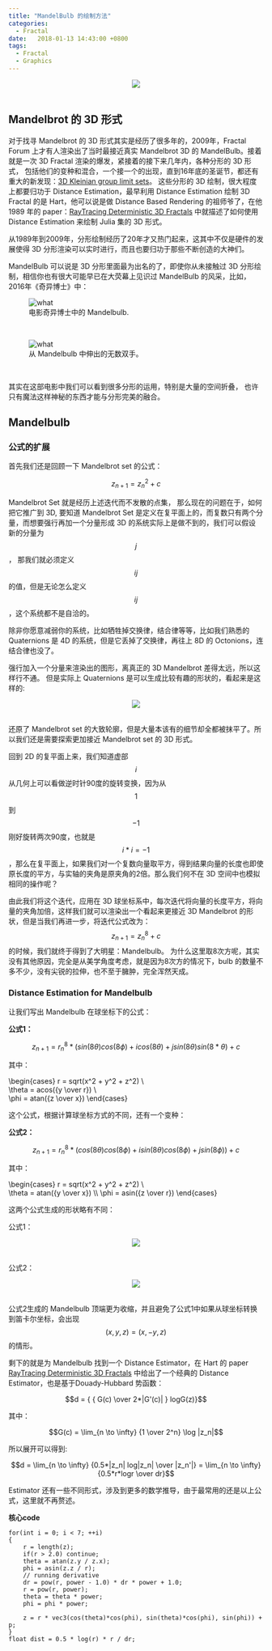 ```yaml
---
title: "MandelBulb 的绘制方法"
categories:
  - Fractal
date:   2018-01-13 14:43:00 +0800
tags:
  - Fractal
  - Graphics
---
```


<script type="text/javascript" async src="https://cdn.mathjax.org/mathjax/latest/MathJax.js?config=TeX-MML-AM_CHTML"> </script>

<center><img src="/assets/images/mandelbulb/bulb0.jpg"></center>
<br/>


## Mandelbrot 的 3D 形式
对于找寻 Mandelbrot 的 3D 形式其实是经历了很多年的，2009年，Fractal Forum 上才有人渲染出了当时最接近真实 Mandelbrot 3D 的 MandelBulb。接着就是一次 3D Fractal 渲染的爆发，紧接着的接下来几年内，各种分形的 3D 形式， 包括他们的变种和混合，一个接一个的出现，直到16年底的圣诞节，都还有重大的新发现：[3D Kleinian group limit sets][1]。
这些分形的 3D 绘制，很大程度上都要归功于 Distance Estimation，最早利用 Distance Estimation 绘制 3D Fractal 的是 Hart，他可以说是做 Distance Based Rendering 的祖师爷了，在他 1989 年的 paper：[RayTracing Deterministic 3D Fractals][2] 中就描述了如何使用 Distance Estimation 来绘制 Julia 集的 3D 形式。

从1989年到2009年，分形绘制经历了20年才又热门起来，这其中不仅是硬件的发展使得 3D 分形渲染可以实时进行，而且也要归功于那些不断创造的大神们。

MandelBulb 可以说是 3D 分形里面最为出名的了，即使你从未接触过 3D 分形绘制，相信你也有很大可能早已在大荧幕上见识过 MandelBulb 的风采，比如，2016年《奇异博士》中：
 
<figure>
  <img src="/assets/images/mandelbulb/drstrange0.jpg" alt="what"/>
  <figcaption>电影奇异博士中的 Mandelbulb.</figcaption>
</figure> 

<br/>

<figure>
  <img src="/assets/images/mandelbulb/drstrange1.jpg" alt="what"/>
  <figcaption>从 Mandelbulb 中伸出的无数双手。 </figcaption>
</figure> 

<br/>

其实在这部电影中我们可以看到很多分形的运用，特别是大量的空间折叠， 也许只有魔法这样神秘的东西才能与分形完美的融合。

## Mandelbulb
### 公式的扩展
首先我们还是回顾一下 Mandelbrot set 的公式：

$$z_{n+1} = z_n^2 + c $$

Mandelbrot Set 就是经历上述迭代而不发散的点集， 那么现在的问题在于，如何把它推广到 3D, 要知道 Mandelbrot Set 是定义在复平面上的，而复数只有两个分量，而想要强行再加一个分量形成 3D 的系统实际上是做不到的，我们可以假设
新的分量为$$j$$， 那我们就必须定义$$ij$$的值，但是无论怎么定义$$ij$$，这个系统都不是自洽的。

除非你愿意减弱你的系统，比如牺牲掉交换律，结合律等等，比如我们熟悉的 Quaternions 是 4D 的系统，但是它丢掉了交换律，再往上 8D 的 Octonions，连结合律也没了。

强行加入一个分量来渲染出的图形，离真正的 3D Mandelbrot 差得太远，所以这样行不通。
但是实际上 Quaternions 是可以生成比较有趣的形状的，看起来是这样的:

<center><img src="/assets/images/mandelbulb/bulb1.jpg"></center>
<br/>

还原了 Mandelbrot set 的大致轮廓，但是大量本该有的细节却全都被抹平了。所以我们还是需要探索更加接近 Mandelbrot set 的 3D 形式。

回到 2D 的复平面上来，我们知道虚部$$i$$从几何上可以看做逆时针90度的旋转变换，因为从$$1$$到$$-1$$刚好旋转两次90度，也就是$$i*i=-1$$，那么在复平面上，如果我们对一个复数向量取平方，得到结果向量的长度也即使原长度的平方，与实轴的夹角是原夹角的2倍。那么我们何不在 3D 空间中也模拟相同的操作呢？

由此我们将这个迭代，应用在 3D 球坐标系中，每次迭代将向量的长度平方，将向量的夹角加倍，这样我们就可以渲染出一个看起来更接近 3D Mandelbrot 的形状，但是当我们再进一步，将迭代公式改为：
$$z_{n+1}=z_n^8+c$$
的时候，我们就终于得到了大明星：Mandelbulb。
为什么这里取8次方呢，其实没有其他原因，完全是从美学角度考虑，就是因为8次方的情况下，bulb 的数量不多不少，没有尖锐的拉伸，也不至于臃肿，完全浑然天成。

### Distance Estimation for Mandelbulb
让我们写出 Mandelbulb 在球坐标下的公式：

**公式1：**

$$z_{n+1} = r_n^8 * (sin(8\theta)cos(8\phi) + i cos(8\theta) + j sin(8\theta)sin(8*\theta) + c$$

其中：

\begin{cases}
r = sqrt(x^2 + y^2 + z^2) \\\
\theta = acos({y \over r}) \\\
\phi = atan({z \over x})
\end{cases}

这个公式，根据计算球坐标方式的不同，还有一个变种：

**公式2：**

$$z_{n+1} = r_n^8 * (cos(8\theta)cos(8\phi) + i sin(8\theta)cos(8\phi) + j sin(8\phi)) + c$$

其中：

\begin{cases}
r = sqrt(x^2 + y^2 + z^2) \\\
\theta = atan({y \over x}) \\\ 
\phi = asin({z \over r})
\end{cases}

这两个公式生成的形状略有不同：

公式1：

<center><img src="/assets/images/mandelbulb/bulb2.jpg"></center>
<br/>

公式2：

<center><img src="/assets/images/mandelbulb/bulb3.jpg"></center>
<br/>

公式2生成的 Mandelbulb 顶端更为收缩，并且避免了公式1中如果从球坐标转换到笛卡尔坐标，会出现$$(x, y, z) = (x, -y, z)$$ 的情形。

剩下的就是为 Mandelbulb 找到一个 Distance Estimator，在 Hart 的 paper [RayTracing Deterministic 3D Fractals][2] 中给出了一个经典的 Distance Estimator，也是基于Douady-Hubbard 势函数：

$$d = { { G(c) \over 2*|G'(c)| } logG(z)}$$

其中：

$$G(c) = \lim_{n \to \infty} {1 \over 2^n} \log |z_n|$$

所以展开可以得到:

$$d = \lim_{n \to \infty} {0.5*|z_n| log|z_n| \over |z_n'|} = \lim_{n \to \infty}{0.5*r*logr \over dr}$$

Estimator 还有一些不同形式，涉及到更多的数学推导，由于最常用的还是以上公式，这里就不再赘述。

**核心code**

```
for(int i = 0; i < 7; ++i) 
{
	r = length(z);
	if(r > 2.0) continue;
	theta = atan(z.y / z.x);
    phi = asin(z.z / r);
    // running derivative
	dr = pow(r, power - 1.0) * dr * power + 1.0;  
	r = pow(r, power);
	theta = theta * power;
	phi = phi * power;
	
	z = r * vec3(cos(theta)*cos(phi), sin(theta)*cos(phi), sin(phi)) + p;
}
float dist = 0.5 * log(r) * r / dr;
```


  [1]: ---%20title:%20%22MandelBulb%20%E7%9A%84%E7%BB%98%E5%88%B6%E6%96%B9%E6%B3%95%22%20categories:%20%20%20-%20Fractal%20date:%20%20%202018-01-13%2014:43:00%20+0800%20tags:%20%20%20-%20Fractal%20%20%20-%20Graphics%20---%20%20%3Cscript%20type=%22text/javascript%22%20async%20src=%22https://cdn.mathjax.org/mathjax/latest/MathJax.js?config=TeX-MML-AM_CHTML%22%3E%20%3C/script%3E%20%20%3Ccenter%3E%3Cimg%20src=%22/assets/images/mandelbulb/julia0.png%22%3E%3C/center%3E%20%3Cbr/%3E%20%20%20##%20Mandelbrot%20%E7%9A%84%203D%20%E5%BD%A2%E5%BC%8F%20%E5%AF%B9%E4%BA%8E%E6%89%BE%E5%AF%BB%20Mandelbrot%20%E7%9A%84%203D%20%E5%BD%A2%E5%BC%8F%E5%85%B6%E5%AE%9E%E6%98%AF%E7%BB%8F%E5%8E%86%E4%BA%86%E5%BE%88%E5%A4%9A%E5%B9%B4%E7%9A%84%EF%BC%8C2009%E5%B9%B4%EF%BC%8CFractal%20Forum%20%E4%B8%8A%E6%89%8D%E6%9C%89%E4%BA%BA%E6%B8%B2%E6%9F%93%E5%87%BA%E4%BA%86%E5%BD%93%E6%97%B6%E6%9C%80%E6%8E%A5%E8%BF%91%E7%9C%9F%E5%AE%9E%20Mandelbrot%203D%20%E7%9A%84%20MandelBulb%E3%80%82%E6%8E%A5%E7%9D%80%E5%B0%B1%E6%98%AF%E4%B8%80%E6%AC%A1%203D%20Fractal%20%E6%B8%B2%E6%9F%93%E7%9A%84%E7%88%86%E5%8F%91%EF%BC%8C%E7%B4%A7%E6%8E%A5%E7%9D%80%E7%9A%84%E6%8E%A5%E4%B8%8B%E6%9D%A5%E5%87%A0%E5%B9%B4%E5%86%85%EF%BC%8C%E5%90%84%E7%A7%8D%E5%88%86%E5%BD%A2%E7%9A%84%203D%20%E5%BD%A2%E5%BC%8F%EF%BC%8C%20%E5%8C%85%E6%8B%AC%E4%BB%96%E4%BB%AC%E7%9A%84%E5%8F%98%E7%A7%8D%E5%92%8C%E6%B7%B7%E5%90%88%EF%BC%8C%E4%B8%80%E4%B8%AA%E6%8E%A5%E4%B8%80%E4%B8%AA%E7%9A%84%E5%87%BA%E7%8E%B0%EF%BC%8C%E7%9B%B4%E5%88%B016%E5%B9%B4%E5%BA%95%E7%9A%84%E5%9C%A3%E8%AF%9E%E8%8A%82%EF%BC%8C%E9%83%BD%E8%BF%98%E6%9C%89%E6%96%B0%E7%9A%84%E5%8F%91%E7%8E%B0%EF%BC%9A
  [2]: https://graphics.cs.illinois.edu/sites/default/files/rtqjs.pdf
  [3]: https://evil-ryu.github.io/fractal/mandelbrot/